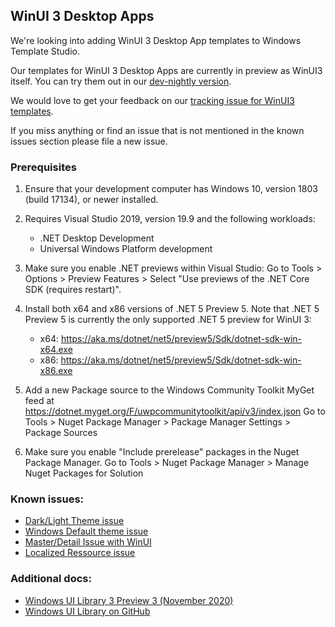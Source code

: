 ## WinUI 3 Desktop Apps

We're looking into adding WinUI 3 Desktop App templates to Windows Template Studio.

Our templates for WinUI 3 Desktop Apps are currently in preview as WinUI3 itself. You can try them out in our [dev-nightly version](./../getting-started-extension.md#nightly--pre-release-feeds-for-windows-template-studio).

We would love to get your feedback on our [tracking issue for WinUI3 templates](https://github.com/microsoft/WindowsTemplateStudio/issues/3810).

If you miss anything or find an issue that is not mentioned in the known issues section please file a new issue.

### Prerequisites

1. Ensure that your development computer has Windows 10, version 1803 (build 17134), or newer installed.

2. Requires Visual Studio 2019, version 19.9 and the following workloads:
    - .NET Desktop Development
    - Universal Windows Platform development

3. Make sure you enable .NET previews within Visual Studio:
     Go to Tools > Options > Preview Features > Select "Use previews of the .NET Core SDK (requires restart)".

4. Install both x64 and x86 versions of .NET 5 Preview 5. Note that .NET 5 Preview 5 is currently the only supported .NET 5 preview for WinUI 3:
    - x64: https://aka.ms/dotnet/net5/preview5/Sdk/dotnet-sdk-win-x64.exe
    - x86: https://aka.ms/dotnet/net5/preview5/Sdk/dotnet-sdk-win-x86.exe

5. Add a new Package source to the Windows Community Toolkit MyGet feed at https://dotnet.myget.org/F/uwpcommunitytoolkit/api/v3/index.json
    Go to Tools > Nuget Package Manager > Package Manager Settings > Package Sources

6. Make sure you enable "Include prerelease" packages in the Nuget Package Manager.
    Go to Tools > Nuget Package Manager > Manage Nuget Packages for Solution



### Known issues:
- [Dark/Light Theme issue](https://github.com/microsoft/microsoft-ui-xaml/issues/3384)
- [Windows Default theme issue](https://github.com/microsoft/microsoft-ui-xaml/issues/3385)
- [Master/Detail Issue with WinUI](https://github.com/windows-toolkit/WindowsCommunityToolkit/issues/3433)
- [Localized Ressource issue](https://github.com/microsoft/microsoft-ui-xaml/issues/2602)

### Additional docs:
- [Windows UI Library 3 Preview 3 (November 2020)](https://docs.microsoft.com/es-es/windows/apps/winui/winui3/)
- [Windows UI Library on GitHub](https://github.com/Microsoft/microsoft-ui-xaml)